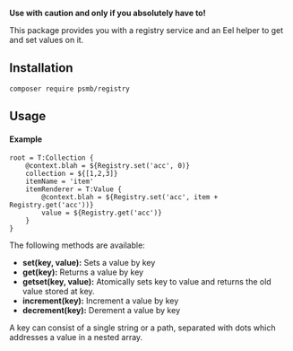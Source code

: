 **Use with caution and only if you absolutely have to!**

This package provides you with a registry service and an Eel helper to get and set values on it.

## Installation

 `composer require psmb/registry`

## Usage

#### Example

```
root = T:Collection {
    @context.blah = ${Registry.set('acc', 0)}
    collection = ${[1,2,3]}
    itemName = 'item'
    itemRenderer = T:Value {
        @context.blah = ${Registry.set('acc', item + Registry.get('acc'))}
        value = ${Registry.get('acc')}
    }
}
```

The following methods are available:

* **set(key, value):** Sets a value by key
* **get(key):** Returns a value by key
* **getset(key, value):** Atomically sets key to value and returns the old value stored at key.
* **increment(key):** Increment a value by key
* **decrement(key):** Derement a value by key


A key can consist of a single string or a path, separated with dots which addresses a value in a nested array.
